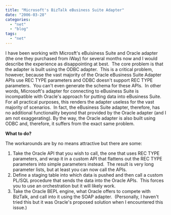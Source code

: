 ```yaml
---
title: "Microsoft's BizTalk eBusiness Suite Adapter"
date: "2006-03-28"
categories: 
  - "net"
  - "blog"
tags: 
  - "net"
---
```


I have been working with Microsft's eBuisiness Suite and Oracle adapter (the one they purchased from iWay) for several months now and I would describe the experience as disappointing at best.  The core problem is that the adapter is built using the ODBC adapter.  This is a critical problem, however, because the vast majority of the Oracle eBusiness Suite Adapter APIs use REC TYPE parameters and ODBC doesn't support REC TYPE parameters.  You can't even generate the schema for these APIs.  In other words, Microsoft's adapter for connecting to eBusiness Suite is incompatible with Oracle's approach for putting data into eBusiness Suite.  For all practical purposes, this renders the adapter useless for the vast majority of scenarios.  In fact, the eBusiness Suite adapter, therefore, has no additional functionality beyond that provided by the Oracle adapter (and I am not exaggerating). By the way, the Oracle adapter is also built using ODBC and, therefore, it suffers from the exact same problem.

**What to do?**

The workarounds are by no means attractive but there are some:

1. Take the Oracle API that you wish to call, the one that uses REC TYPE parameters, and wrap it in a custom API that flattens out the REC TYPE parameters into simple parameters instead.  The result is very long parameter lists, but at least you can now call the APIs.
2. Define a staging table into which data is pushed and then call a custom PL/SQL procedure that sends the data into the Oracle APIs.  This forces you to use an orchestration but it will likely work.
3. Take the Oracle BEPL engine, what Oracle offers to compete with BizTalk, and call into it using the SOAP adapter.  (Personally, I haven't tried this but it was Oracle's proposed solution when I encountered this issue.)
